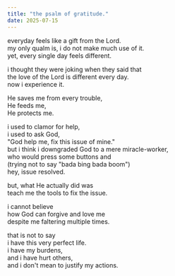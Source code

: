 ```yaml
---
title: "the psalm of gratitude."
date: 2025-07-15
---
```


everyday feels like a gift from the Lord.  
my only qualm is, i do not make much use of it.  
yet, every single day feels different.  

i thought they were joking when they said that  
the love of the Lord is different every day.  
now i experience it.  

He saves me from every trouble,  
He feeds me,  
He protects me.  

i used to clamor for help,  
i used to ask God,  
"God help me, fix this issue of mine."  
but i think i downgraded God to a mere miracle-worker,  
who would press some buttons and  
(trying not to say "bada bing bada boom")  
hey, issue resolved.  

but, what He actually did was  
teach me the tools to fix the issue.  

i cannot believe  
how God can forgive and love me  
despite me faltering multiple times.  

that is not to say  
i have this very perfect life.  
i have my burdens,  
and i have hurt others,  
and i don't mean to justify my actions.  

